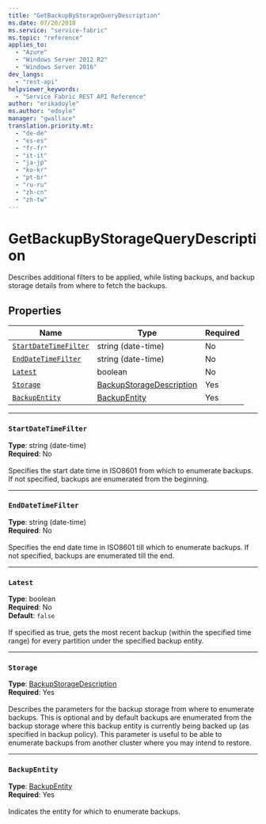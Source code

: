 ```yaml
---
title: "GetBackupByStorageQueryDescription"
ms.date: 07/20/2018
ms.service: "service-fabric"
ms.topic: "reference"
applies_to: 
  - "Azure"
  - "Windows Server 2012 R2"
  - "Windows Server 2016"
dev_langs: 
  - "rest-api"
helpviewer_keywords: 
  - "Service Fabric REST API Reference"
author: "erikadoyle"
ms.author: "edoyle"
manager: "gwallace"
translation.priority.mt: 
  - "de-de"
  - "es-es"
  - "fr-fr"
  - "it-it"
  - "ja-jp"
  - "ko-kr"
  - "pt-br"
  - "ru-ru"
  - "zh-cn"
  - "zh-tw"
---
```

# GetBackupByStorageQueryDescription

Describes additional filters to be applied, while listing backups, and backup storage details from where to fetch the backups.

## Properties
| Name | Type | Required |
| --- | --- | --- |
| [`StartDateTimeFilter`](#startdatetimefilter) | string (date-time) | No |
| [`EndDateTimeFilter`](#enddatetimefilter) | string (date-time) | No |
| [`Latest`](#latest) | boolean | No |
| [`Storage`](#storage) | [BackupStorageDescription](sfclient-v63-model-backupstoragedescription.md) | Yes |
| [`BackupEntity`](#backupentity) | [BackupEntity](sfclient-v63-model-backupentity.md) | Yes |

____
### `StartDateTimeFilter`
__Type__: string (date-time) <br/>
__Required__: No<br/>
<br/>
Specifies the start date time in ISO8601 from which to enumerate backups. If not specified, backups are enumerated from the beginning.

____
### `EndDateTimeFilter`
__Type__: string (date-time) <br/>
__Required__: No<br/>
<br/>
Specifies the end date time in ISO8601 till which to enumerate backups. If not specified, backups are enumerated till the end.

____
### `Latest`
__Type__: boolean <br/>
__Required__: No<br/>
__Default__: `false` <br/>
<br/>
If specified as true, gets the most recent backup (within the specified time range) for every partition under the specified backup entity.

____
### `Storage`
__Type__: [BackupStorageDescription](sfclient-v63-model-backupstoragedescription.md) <br/>
__Required__: Yes<br/>
<br/>
Describes the parameters for the backup storage from where to enumerate backups. This is optional and by default backups are enumerated from the backup storage where this backup entity is currently being backed up (as specified in backup policy). This parameter is useful to be able to enumerate backups from another cluster where you may intend to restore.

____
### `BackupEntity`
__Type__: [BackupEntity](sfclient-v63-model-backupentity.md) <br/>
__Required__: Yes<br/>
<br/>
Indicates the entity for which to enumerate backups.
